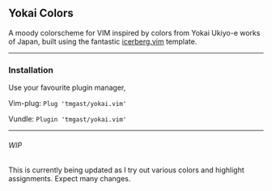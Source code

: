 ## Yokai Colors

A moody colorscheme for VIM inspired by colors from Yokai Ukiyo-e works of Japan, built using the fantastic [icerberg.vim](https://github.com/cocopon/iceberg.vim) template.

------

### Installation

Use your favourite plugin manager,

Vim-plug: `Plug 'tmgast/yokai.vim'`

Vundle: `Plugin 'tmgast/yokai.vim'`


------

###### WIP

This is currently being updated as I try out various colors and highlight assignments. Expect many changes.
